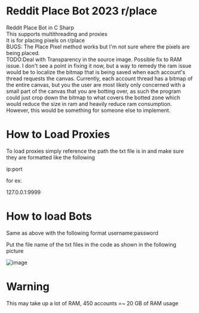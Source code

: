 
# Reddit Place Bot 2023 r/place

 Reddit Place Bot in C Sharp <br />
 This supports multithreading and proxies  <br />
 It is for placing pixels on r/place  <br />
BUGS: The Place Pixel method works but I'm not sure where the pixels are being placed.<br />
TODO:Deal with Transparency in the source image. 
Possible fix to RAM issue. I don't see a point in fixing it now, but a way to remedy the ram issue would be to localize the bitmap that is being saved when each account's thread requests the canvas.
Currently, each account thread has a bitmap of the entire canvas, but you the user are most likely only concerned with a small part of the canvas that you are botting over, as such the program could just crop down the bitmap to what covers the botted zone which would reduce the size in ram and heavily reduce ram consumption. 
However, this would be something for someone else to implement.

# How to Load Proxies

To load proxies simply reference the path the txt file is in and make sure they are formatted like the following

ip:port 

for ex:

127.0.0.1:9999

# How to load Bots

Same as above with the following format username:password

Put the file name of the txt files in the code as shown in the following picture

![image](https://github.com/NFKRZZ/PlaceBot/assets/43969824/0cc327a9-5326-4312-988c-9ed4f049da80)

# Warning
This may take up a lot of RAM, 450 accounts =~ 20 GB of RAM usage
